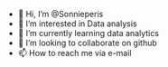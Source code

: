 - 👋 Hi, I’m @Sonnieperis
- 👀 I’m interested in Data analysis
- 🌱 I’m currently learning data analytics
- 💞️ I’m looking to collaborate on github
- 📫 How to reach me via e-mail

<!---
Sonnieperis/Sonnieperis is a ✨ special ✨ repository because its `README.md` (this file) appears on your GitHub profile.
You can click the Preview link to take a look at your changes.
--->
